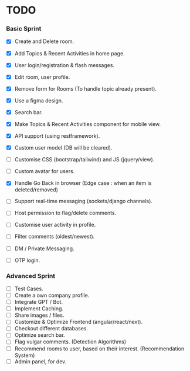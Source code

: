 # TODO

### Basic Sprint

- [X] Create and Delete room.
- [X] Add Topics & Recent Activities in home page.
- [X] User login/registration & flash messages.
- [X] Edit room, user profile.
- [X] Remove form for Rooms (To handle topic already present).
- [X] Use a figma design.
- [X] Search bar.
- [X] Make Topics & Recent Activities component for mobile view.
- [X] API support (using restframework).
- [X] Custom user model (DB will be cleared).
- [ ] Customise CSS (bootstrap/tailwind) and JS (jquery/view).
- [ ] Custom avatar for users.
- [X] Handle Go Back in browser (Edge case : when an item is deleted/removed)
- [ ] Support real-time messaging (sockets/django channels).
- [ ] Host permission to flag/delete comments.
- [ ] Customise user activity in profile.
- [ ] Filter comments (oldest/newest).
- [ ] DM / Private Messaging.
- [ ] OTP login.


### Advanced Sprint

- [ ] Test Cases.
- [ ] Create a own company profile.
- [ ] Integrate GPT / Bot.
- [ ] Implement Caching.
- [ ] Share images / files.
- [ ] Customize & Optimize Frontend (angular/react/next).
- [ ] Checkout different databases.
- [ ] Optimize search bar.
- [ ] Flag vulgar comments.  (Detection Algorithms)
- [ ] Recommend rooms to user, based on their interest.  (Recommendation System)
- [ ] Admin panel, for dev.